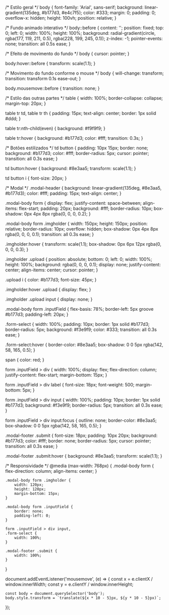 /* Estilo geral */
body {
    font-family: 'Arial', sans-serif;
    background: linear-gradient(135deg, #b177d3, #e4c7f5);
    color: #333;
    margin: 0;
    padding: 0;
    overflow-x: hidden;
    height: 100vh;
    position: relative;
}

/* Fundo animado interativo */
body::before {
    content: '';
    position: fixed;
    top: 0;
    left: 0;
    width: 100%;
    height: 100%;
    background: radial-gradient(circle, rgba(177, 119, 211, 0.5), rgba(228, 199, 245, 0.1));
    z-index: -1;
    pointer-events: none;
    transition: all 0.5s ease;
}

/* Efeito de movimento do fundo */
body {
    cursor: pointer;
}

body:hover::before {
    transform: scale(1.1);
}

/* Movimento do fundo conforme o mouse */
body {
    will-change: transform;
    transition: transform 0.1s ease-out;
}

body.mousemove::before {
    transition: none;
}

/* Estilo das outras partes */
table {
    width: 100%;
    border-collapse: collapse;
    margin-top: 20px;
}

table tr td,
table tr th {
    padding: 15px;
    text-align: center;
    border: 1px solid #ddd;
}

table tr:nth-child(even) {
    background: #f9f9f9;
}

table tr:hover {
    background: #b177d3;
    color: #fff;
    transition: 0.3s;
}

/* Botões estilizados */
td button {
    padding: 10px 15px;
    border: none;
    background: #b177d3;
    color: #fff;
    border-radius: 5px;
    cursor: pointer;
    transition: all 0.3s ease;
}

td button:hover {
    background: #8e3aa5;
    transform: scale(1.1);
}

td button i {
    font-size: 20px;
}

/* Modal */
.modal-header {
    background: linear-gradient(135deg, #8e3aa5, #b177d3);
    color: #fff;
    padding: 15px;
    text-align: center;
}

.modal-body form {
    display: flex;
    justify-content: space-between;
    align-items: flex-start;
    padding: 20px;
    background: #fff;
    border-radius: 10px;
    box-shadow: 0px 4px 8px rgba(0, 0, 0, 0.2);
}

.modal-body form .imgholder {
    width: 150px;
    height: 150px;
    position: relative;
    border-radius: 10px;
    overflow: hidden;
    box-shadow: 0px 4px 8px rgba(0, 0, 0, 0.1);
    transition: all 0.3s ease;
}

.imgholder:hover {
    transform: scale(1.1);
    box-shadow: 0px 6px 12px rgba(0, 0, 0, 0.3);
}

.imgholder .upload {
    position: absolute;
    bottom: 0;
    left: 0;
    width: 100%;
    height: 100%;
    background: rgba(0, 0, 0, 0.1);
    display: none;
    justify-content: center;
    align-items: center;
    cursor: pointer;
}

.upload i {
    color: #b177d3;
    font-size: 45px;
}

.imgholder:hover .upload {
    display: flex;
}

.imgholder .upload input {
    display: none;
}

.modal-body form .inputField {
    flex-basis: 78%;
    border-left: 5px groove #b177d3;
    padding-left: 20px;
}

.form-select {
    width: 100%;
    padding: 10px;
    border: 1px solid #b177d3;
    border-radius: 5px;
    background: #f3e9f9;
    color: #333;
    transition: all 0.3s ease;
}

.form-select:hover {
    border-color: #8e3aa5;
    box-shadow: 0 0 5px rgba(142, 58, 165, 0.5);
}

span {
    color: red;
}

form .inputField > div {
    width: 100%;
    display: flex;
    flex-direction: column;
    justify-content: flex-start;
    margin-bottom: 15px;
}

form .inputField > div label {
    font-size: 18px;
    font-weight: 500;
    margin-bottom: 5px;
}

form .inputField > div input {
    width: 100%;
    padding: 10px;
    border: 1px solid #b177d3;
    background: #f3e9f9;
    border-radius: 5px;
    transition: all 0.3s ease;
}

form .inputField > div input:focus {
    outline: none;
    border-color: #8e3aa5;
    box-shadow: 0 0 5px rgba(142, 58, 165, 0.5);
}

.modal-footer .submit {
    font-size: 18px;
    padding: 10px 20px;
    background: #b177d3;
    color: #fff;
    border: none;
    border-radius: 5px;
    cursor: pointer;
    transition: all 0.3s ease;
}

.modal-footer .submit:hover {
    background: #8e3aa5;
    transform: scale(1.1);
}

/* Responsividade */
@media (max-width: 768px) {
    .modal-body form {
        flex-direction: column;
        align-items: center;
    }

    .modal-body form .imgholder {
        width: 120px;
        height: 120px;
        margin-bottom: 15px;
    }

    .modal-body form .inputField {
        border: none;
        padding-left: 0;
    }

    form .inputField > div input,
    .form-select {
        width: 100%;
    }

    .modal-footer .submit {
        width: 100%;
    }
}


document.addEventListener('mousemove', (e) => {
    const x = e.clientX / window.innerWidth;
    const y = e.clientY / window.innerHeight;

    const body = document.querySelector('body');
    body.style.transform = `translate(${x * 10 - 5}px, ${y * 10 - 5}px)`;
});

